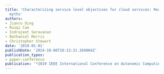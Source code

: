 ```yaml
---
title: 'Characterizing service level objectives for cloud services: Realities and
  myths'
authors:
- Jianru Ding
- Ruiqi Cao
- Indrajeet Saravanan
- Nathaniel Morris
- Christopher Stewart
date: '2019-01-01'
publishDate: '2024-10-06T18:12:21.269004Z'
publication_types:
- paper-conference
publication: '*2019 IEEE International Conference on Autonomic Computing (ICAC)*'
---
```

